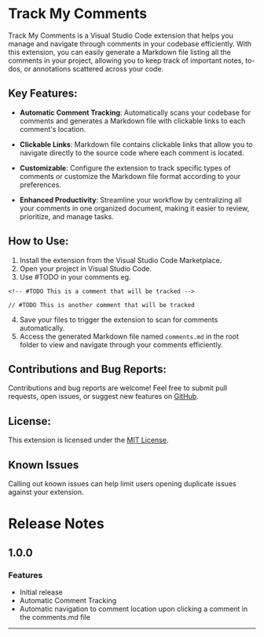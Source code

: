 # Track My Comments

Track My Comments is a Visual Studio Code extension that helps you manage and navigate through comments in your codebase efficiently. With this extension, you can easily generate a Markdown file listing all the comments in your project, allowing you to keep track of important notes, to-dos, or annotations scattered across your code.

## Key Features:

- **Automatic Comment Tracking**: Automatically scans your codebase for comments and generates a Markdown file with clickable links to each comment's location.
- **Clickable Links**: Markdown file contains clickable links that allow you to navigate directly to the source code where each comment is located.

- **Customizable**: Configure the extension to track specific types of comments or customize the Markdown file format according to your preferences.

- **Enhanced Productivity**: Streamline your workflow by centralizing all your comments in one organized document, making it easier to review, prioritize, and manage tasks.

## How to Use:

1. Install the extension from the Visual Studio Code Marketplace.
2. Open your project in Visual Studio Code.
3. Use #TODO in your comments eg.

```
<!-- #TODO This is a comment that will be tracked -->

// #TODO This is another comment that will be tracked
```

4. Save your files to trigger the extension to scan for comments automatically.
5. Access the generated Markdown file named `comments.md` in the root folder to view and navigate through your comments efficiently.

## Contributions and Bug Reports:

Contributions and bug reports are welcome! Feel free to submit pull requests, open issues, or suggest new features on [GitHub](https://github.com/Ginger-Stone/Track-My-Comments.git).

## License:

This extension is licensed under the [MIT License](https://github.com/Ginger-Stone/Track-My-Comments?tab=MIT-1-ov-file).

## Known Issues

Calling out known issues can help limit users opening duplicate issues against your extension.

# Release Notes

## 1.0.0

### Features

- Initial release
- Automatic Comment Tracking
- Automatic navigation to comment location upon clicking a comment in the comments.md file

---
